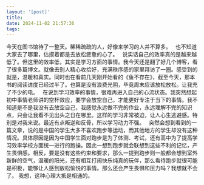 ```yaml
---
layout: '[post]'
title: 
date: 2024-11-02 21:57:36
tags: 
---
```

今天在图书馆待了一整天。稀稀疏疏的人，好像来学习的人并不算多。
&nbsp;
也不知道大家去了哪里，估摸着都是去放松疲惫的心了。
&nbsp;
说实话自己的效率真的是越来越低了。但这里的效率低，其实是学习方面的事情。我今天还是翻了好几个博客，看了很多篇博文。就像去别人精心收拾好，充满秩序感的家里拜访了一圈。感受到的就是，温暖和真实。同时也在看前几天刚开始看的《鱼不存在》，截至今天，那本书的阅读进度已经过半了。也算是没有浪费光阴，毕竟周末应该放松放松。让我充了不少的电。
&nbsp;
在说到学习效率的事情，很难再进入自己的心流状态。我突然想起初中事情老师讲的空杯效应，要学会放空自己，才能更好专注于当下的事情。我不知道是不是我没有去放空自己，我感觉永远做不完的作业，永远理解不完的知识点，只会让我看不见出头之日在哪里。这样的学习非常被迫，让人心生逃避感。特别是对我来说。最近有点叛逆和反骨，所以学习动力不强。
&nbsp;
突然会想到看到的一篇文章，说的是中国的学生大多不喜欢跑步等运动，而其他地方的学生却没有这种情况。具体原因是因为中国学生面对跑步是为了体测、考试，还有高中为了提高学习效率学校方面统一进行的跑操。因此一想到跑步就会联想到这些不利的记忆，产生畏惧感。相反，要是没有这些约束和要求，那么一提到跑步则一般都会想到室外新鲜的空气，温暖的阳光，还有相互打闹快乐纯真的玩伴，那么看待跑步就很可能是积极，能够让人感到放松愉悦的事情。那么还会产生畏惧和压力吗？我想就不会了。
我想，这种心理大抵是相通的。

